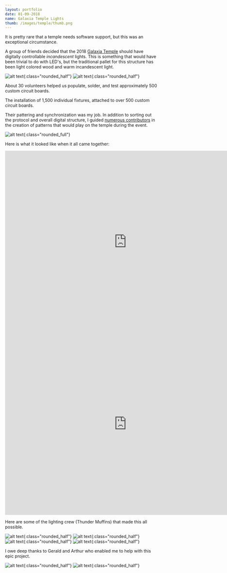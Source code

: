 ```yaml
---
layout: portfolio
date: 01-09-2018
name: Galaxia Temple Lights
thumb: /images/temple/thumb.png
---
```


It is pretty rare that a temple needs software support, but this was an exceptional circumstance.

A group of friends decided that the 2018 [Galaxia Temple](https://mamou-mani.com/project/galaxia/)
should have digitally controllable *incandescent* lights. This is something that would have
been trivial to do with LED's, but the traditional pallet for this structure has
been light colored wood and warm incandescent light.

![alt text](/images/temple/control-boards.jpg "Control boards"){:class="rounded_half"}
![alt text](/images/temple/test-rig.jpg "Testing rig"){:class="rounded_half"}

About 30 volunteers helped us populate, solder, and test approximately 500 custom circuit boards.

The installation of 1,500 individual fixtures, attached to over 500 custom circuit boards.

Their pattering and synchronization was my job. In addition to sorting out the protocol and
overall digital structure, I guided [numerous contributors](https://github.com/temple2018/Galaxia) in the creation of patterns that would play on the temple during the event.

![alt text](/images/temple/GalaxiaScreenshot.png "Software screenshot"){:class="rounded_full"}

Here is what it looked like when it all came together:
<iframe width="800" height="600" src="https://www.youtube.com/embed/q2JFujq0clQ" frameborder="0" allow="accelerometer; autoplay; encrypted-media; gyroscope; picture-in-picture" allowfullscreen></iframe>

<iframe width="800" height="600" src="https://www.youtube.com/embed/a88B4GH30VM" frameborder="0" allow="accelerometer; autoplay; encrypted-media; gyroscope; picture-in-picture" allowfullscreen></iframe>

Here are some of the lighting crew (Thunder Muffins) that made this all possible.

![alt text](/images/temple/crew1.jpg "Crew"){:class="rounded_half"}
![alt text](/images/temple/crew6.jpg "Crew"){:class="rounded_half"}
![alt text](/images/temple/crew4.jpg "Crew"){:class="rounded_half"}
![alt text](/images/temple/crew5.jpg "Crew"){:class="rounded_half"}

I owe deep thanks to Gerald and Arthur who enabled me to help with this epic project.

![alt text](/images/temple/arthur.png "Arthur"){:class="rounded_half"}
![alt text](/images/temple/crew3.jpg "Gerald"){:class="rounded_half"}
